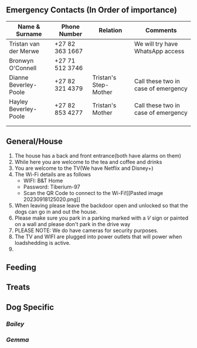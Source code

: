```toc
```

## Emergency Contacts (In Order of importance)
 
|Name & Surname|Phone Number|Relation|Comments|
|---|---|---|---|
|Tristan van der Merwe|+27 82 363 1667||We will try have WhatsApp access|
|Bronwyn O'Connell|+27 71 512 3746|||
|Dianne Beverley-Poole|+27 82 321 4379|Tristan's Step-Mother|Call these two in case of emergency|
|Hayley Beverley-Poole|+27 82 853 4277|Tristan's Mother|Call these two in case of emergency|
|||||
|||||

## General/House

1. The house has a back and front entrance(both have alarms on them)
2. While here you are welcome to the tea and coffee and drinks
3. You are welcome to the TV(We have Netflix and Disney+)
4. The Wi-Fi details are as follows
	- WIFI: B&T Home
	- Password: Tiberium-97
	- Scan the QR Code to connect to the Wi-Fi![[Pasted image 20230918125020.png]]
5. When leaving please leave the backdoor open and unlocked so that the dogs can go in and out the house.
6. Please make sure you park in a parking marked with a *V* sign or painted on a wall and please don't park in the drive way
7. PLEASE NOTE: We do have cameras for security purposes. 
8. The TV and WIFI are plugged into power outlets that will power when loadshedding is active. 
9. 


## Feeding


## Treats


## Dog Specific

### *Bailey*


### *Gemma*